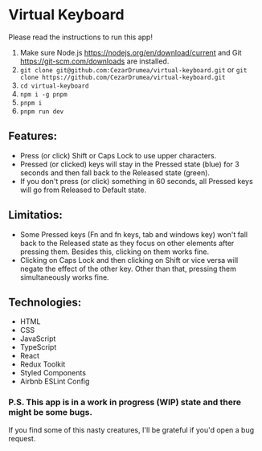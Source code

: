 # Virtual Keyboard

Please read the instructions to run this app!

1. Make sure Node.js https://nodejs.org/en/download/current and Git https://git-scm.com/downloads are installed.
2. `git clone git@github.com:CezarDrumea/virtual-keyboard.git` or `git clone https://github.com/CezarDrumea/virtual-keyboard.git`
3. `cd virtual-keyboard`
4. `npm i -g pnpm`
5. `pnpm i`
6. `pnpm run dev`

## Features:
- Press (or click) Shift or Caps Lock to use upper characters.
- Pressed (or clicked) keys will stay in the Pressed state (blue) for 3 seconds and then fall back to the Released state (green).
- If you don't press (or click) something in 60 seconds, all Pressed keys will go from Released to Default state.

## Limitatios:
- Some Pressed keys (Fn and fn keys, tab and windows key) won't fall back to the Released state as they focus on other elements after pressing them. Besides this, clicking on them works fine.
- Clicking on Caps Lock and then clicking on Shift or vice versa will negate the effect of the other key. Other than that, pressing them simultaneously works fine.

## Technologies:
- HTML
- CSS
- JavaScript
- TypeScript
- React
- Redux Toolkit
- Styled Components
- Airbnb ESLint Config

### P.S. This app is in a work in progress (WIP) state and there might be some bugs. 
If you find some of this nasty creatures, I'll be grateful if you'd open a bug request.
